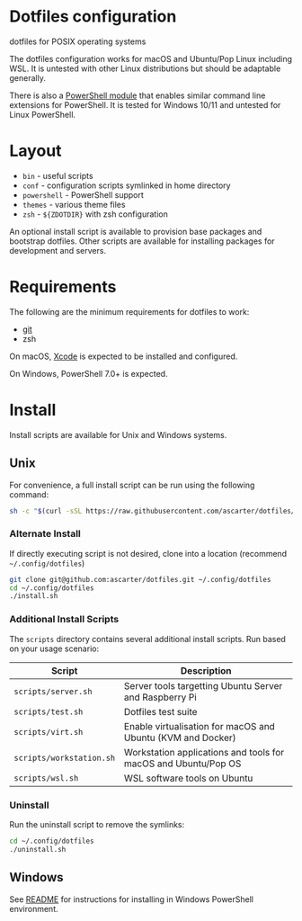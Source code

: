 # Dotfiles configuration

dotfiles for POSIX operating systems

The dotfiles configuration works for macOS and Ubuntu/Pop Linux including WSL. It is untested with other Linux distributions but should be adaptable generally.

There is also a [PowerShell module](powershell/README.md) that enables similar command line extensions for PowerShell. It is tested for Windows 10/11 and untested for Linux PowerShell.

# Layout

* `bin` - useful scripts
* `conf` - configuration scripts symlinked in home directory
* `powershell` - PowerShell support
* `themes` - various theme files
* `zsh` - `${ZDOTDIR}` with zsh configuration

An optional install script is available to provision base packages and bootstrap dotfiles. Other scripts are available for installing packages for development and servers.

# Requirements

The following are the minimum requirements for dotfiles to work:

* [git](https://git-scm.com/download/linux)
* zsh

On macOS, [Xcode](https://itunes.apple.com/us/app/xcode/id497799835?mt=12) is expected to be installed and configured.

On Windows, PowerShell 7.0+ is expected.

# Install

Install scripts are available for Unix and Windows systems.

## Unix

For convenience, a full install script can be run using the following command:

```sh
sh -c "$(curl -sSL https://raw.githubusercontent.com/ascarter/dotfiles/main/install.sh)"
```

### Alternate Install

If directly executing script is not desired, clone into a location (recommend `~/.config/dotfiles`)

```sh
git clone git@github.com:ascarter/dotfiles.git ~/.config/dotfiles
cd ~/.config/dotfiles
./install.sh
```

### Additional Install Scripts

The `scripts` directory contains several additional install scripts. Run based on your usage scenario:

| Script | Description |
| ------ | ----------- |
| `scripts/server.sh` | Server tools targetting Ubuntu Server and Raspberry Pi |
| `scripts/test.sh` | Dotfiles test suite |
| `scripts/virt.sh` | Enable virtualisation for macOS and Ubuntu (KVM and Docker) |
| `scripts/workstation.sh` | Workstation applications and tools for macOS and Ubuntu/Pop OS |
| `scripts/wsl.sh` | WSL software tools on Ubuntu |


### Uninstall

Run the uninstall script to remove the symlinks:

```sh
cd ~/.config/dotfiles
./uninstall.sh
```

## Windows

See [README](powershell/README.md) for instructions for installing in Windows PowerShell environment.
